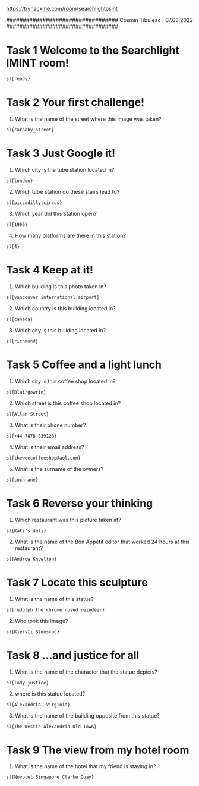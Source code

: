   https://tryhackme.com/room/searchlightosint
 

 
 
 ##################################	
 			Cosmin Tibuleac | 07.03.2022
##################################


 # Task 1  Welcome to the Searchlight IMINT room!
 
 ```
 sl{ready}
 ```
 
 # Task 2  Your first challenge!
 
 1. What is the name of the street where this image was taken?
 
 ```
 sl{carnaby_street}
 ```
 
 # Task 3  Just Google it!
 
 1. Which city is the tube station located in?
 
 ```
 sl{london}
 ```
 
 2. Which tube station do these stairs lead to?

```
sl{piccadilly:circus}
```

3. Which year did this station open?

```
sl{1906}
```

4.  How many platforms are there in this station?

```
sl{4}
```

# Task 4 Keep at it!

1. Which building is this photo taken in?

```
sl{vancouver international airport}
```

2. Which country is this building located in?

```
sl{canada}
```


3. Which city is this building located in?

```
sl{richmond}
```

# Task 5  Coffee and a light lunch


1. Which city is this coffee shop located in?

```
sl{Blairgowrie}
```

2. Which street is this coffee shop located in?

```
sl{Allan Street}
```

3. What is their phone number?

```
sl{+44 7878 839128}
```

4. What is their email address?

```
sl{theweecoffeeshop@aol.com}
```

5. What is the surname of the owners?

```
sl{cochrane}
```


# Task 6  Reverse your thinking

1.  Which restaurant was this picture taken at?

```
sl{Katz's deli}
```


2.  What is the name of the Bon Appétit editor that worked 24 hours at this restaurant?

```
sl{Andrew Knowlton}
```


# Task 7  Locate this sculpture

1. What is the name of this statue?

```
sl{rudolph the chrome nosed reindeer}
```

2. Who took this image?

```
sl{Kjersti Stensrud}
```


# Task 8  ...and justice for all

1.  What is the name of the character that the statue depicts?

```
sl{lady justice}
```

2. where is this statue located?

```
sl{Alexandria, Virginia}
```

3. What is the name of the building opposite from this statue?

```
sl{The Westin Alexandria Old Town}
```


# Task 9  The view from my hotel room

1. What is the name of the hotel that my friend is staying in?

```
sl{Novotel Singapore Clarke Quay}
```
